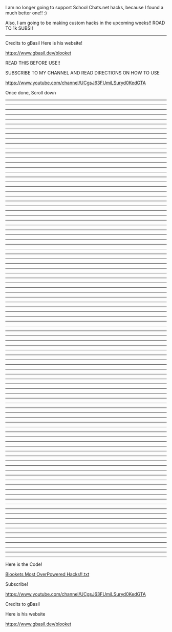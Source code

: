 I am no longer going to support School Chats.net hacks, because I found a much better one!! :)

Also, I am going to be making custom hacks in the upcoming weeks!! ROAD TO 1k SUBS!!

********************

Credits to gBasil Here is his website!

https://www.gbasil.dev/blooket

READ THIS BEFORE USE!!

SUBSCRIBE TO MY CHANNEL AND READ DIRECTIONS ON HOW TO USE

https://www.youtube.com/channel/UCgsJ63FUmiLSuryd0KedGTA

Once done, Scroll down

*************************************************************
*************************************************************
*************************************************************
*************************************************************
*************************************************************
*************************************************************
*************************************************************
*************************************************************
*************************************************************
*************************************************************
*************************************************************
*************************************************************
*************************************************************
*************************************************************
*************************************************************
*************************************************************
*************************************************************
*************************************************************
*************************************************************
*************************************************************
*************************************************************
*************************************************************
*************************************************************
*************************************************************
*************************************************************
*************************************************************
*************************************************************
*************************************************************
*************************************************************
*************************************************************
*************************************************************
*************************************************************
*************************************************************
*************************************************************
*************************************************************
*************************************************************
*************************************************************
*************************************************************
*************************************************************
*************************************************************
*************************************************************
*************************************************************
*************************************************************
*************************************************************
*************************************************************
*************************************************************
*************************************************************
*************************************************************
*************************************************************
*************************************************************
*************************************************************
*************************************************************
*************************************************************
*************************************************************
*************************************************************
*************************************************************
*************************************************************
*************************************************************
*************************************************************
*************************************************************
*************************************************************
*************************************************************
*************************************************************
*************************************************************
*************************************************************
*************************************************************
*************************************************************
*************************************************************
*************************************************************
*************************************************************
*************************************************************
*************************************************************
*************************************************************
*************************************************************
*************************************************************
*************************************************************
*************************************************************
*************************************************************
*************************************************************
*************************************************************
*************************************************************
*************************************************************
*************************************************************
*************************************************************
*************************************************************
*************************************************************
*************************************************************
*************************************************************
*************************************************************
*************************************************************
*************************************************************
*************************************************************
*************************************************************
*************************************************************
*************************************************************
*************************************************************

Here is the Code!

[Blookets Most OverPowered Hacks!!.txt](https://github.com/CyberPunkONE/Blooket-Hackss/files/8228308/Blookets.Most.OverPowered.Hacks.txt)

Subscribe!

https://www.youtube.com/channel/UCgsJ63FUmiLSuryd0KedGTA


Credits to gBasil

Here is his website

https://www.gbasil.dev/blooket
